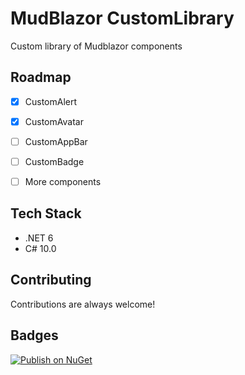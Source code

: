 # MudBlazor CustomLibrary

Custom library of Mudblazor components


## Roadmap

- [x] CustomAlert
- [x] CustomAvatar
- [ ] CustomAppBar
- [ ] CustomBadge
- [ ] More components


## Tech Stack

- .NET 6
- C# 10.0


## Contributing

Contributions are always welcome!


## Badges

[![Publish on NuGet](https://github.com/AngeloDotNet/MudBlazor.CustomLibrary/actions/workflows/publish.yml/badge.svg)](https://github.com/AngeloDotNet/MudBlazor.CustomLibrary/actions/workflows/publish.yml)
